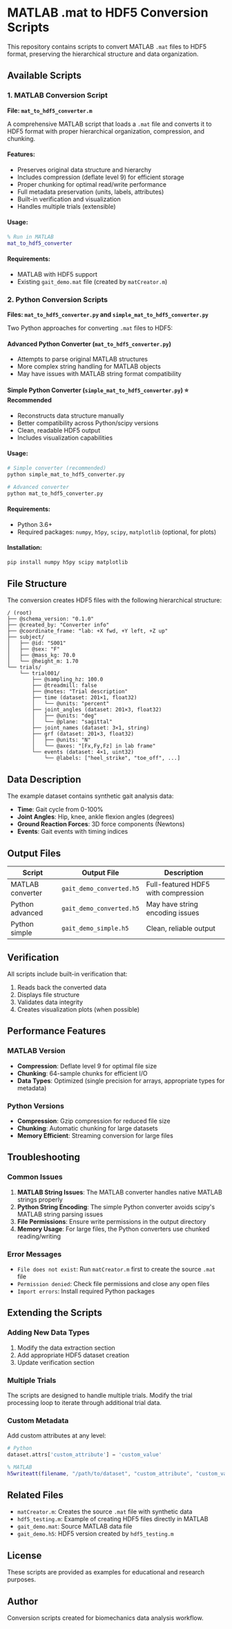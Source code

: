 # MATLAB .mat to HDF5 Conversion Scripts

This repository contains scripts to convert MATLAB `.mat` files to HDF5 format, preserving the hierarchical structure and data organization.

## Available Scripts

### 1. MATLAB Conversion Script
**File: `mat_to_hdf5_converter.m`**

A comprehensive MATLAB script that loads a `.mat` file and converts it to HDF5 format with proper hierarchical organization, compression, and chunking.

#### Features:
- Preserves original data structure and hierarchy
- Includes compression (deflate level 9) for efficient storage
- Proper chunking for optimal read/write performance
- Full metadata preservation (units, labels, attributes)
- Built-in verification and visualization
- Handles multiple trials (extensible)

#### Usage:
```matlab
% Run in MATLAB
mat_to_hdf5_converter
```

#### Requirements:
- MATLAB with HDF5 support
- Existing `gait_demo.mat` file (created by `matCreator.m`)

### 2. Python Conversion Scripts
**Files: `mat_to_hdf5_converter.py` and `simple_mat_to_hdf5_converter.py`**

Two Python approaches for converting `.mat` files to HDF5:

#### Advanced Python Converter (`mat_to_hdf5_converter.py`)
- Attempts to parse original MATLAB structures
- More complex string handling for MATLAB objects
- May have issues with MATLAB string format compatibility

#### Simple Python Converter (`simple_mat_to_hdf5_converter.py`) ⭐ **Recommended**
- Reconstructs data structure manually
- Better compatibility across Python/scipy versions
- Clean, readable HDF5 output
- Includes visualization capabilities

#### Usage:
```bash
# Simple converter (recommended)
python simple_mat_to_hdf5_converter.py

# Advanced converter
python mat_to_hdf5_converter.py
```

#### Requirements:
- Python 3.6+
- Required packages: `numpy`, `h5py`, `scipy`, `matplotlib` (optional, for plots)

#### Installation:
```bash
pip install numpy h5py scipy matplotlib
```

## File Structure

The conversion creates HDF5 files with the following hierarchical structure:

```
/ (root)
├── @schema_version: "0.1.0"
├── @created_by: "Converter info"
├── @coordinate_frame: "lab: +X fwd, +Y left, +Z up"
├── subject/
│   ├── @id: "S001"
│   ├── @sex: "F"
│   ├── @mass_kg: 70.0
│   └── @height_m: 1.70
└── trials/
    └── trial001/
        ├── @sampling_hz: 100.0
        ├── @treadmill: false
        ├── @notes: "Trial description"
        ├── time (dataset: 201×1, float32)
        │   └── @units: "percent"
        ├── joint_angles (dataset: 201×3, float32)
        │   ├── @units: "deg"
        │   └── @plane: "sagittal"
        ├── joint_names (dataset: 3×1, string)
        ├── grf (dataset: 201×3, float32)
        │   ├── @units: "N"
        │   └── @axes: "[Fx,Fy,Fz] in lab frame"
        └── events (dataset: 4×1, uint32)
            └── @labels: ["heel_strike", "toe_off", ...]
```

## Data Description

The example dataset contains synthetic gait analysis data:

- **Time**: Gait cycle from 0-100%
- **Joint Angles**: Hip, knee, ankle flexion angles (degrees)
- **Ground Reaction Forces**: 3D force components (Newtons)
- **Events**: Gait events with timing indices

## Output Files

| Script | Output File | Description |
|--------|-------------|-------------|
| MATLAB converter | `gait_demo_converted.h5` | Full-featured HDF5 with compression |
| Python advanced | `gait_demo_converted.h5` | May have string encoding issues |
| Python simple | `gait_demo_simple.h5` | Clean, reliable output |

## Verification

All scripts include built-in verification that:
1. Reads back the converted data
2. Displays file structure
3. Validates data integrity
4. Creates visualization plots (when possible)

## Performance Features

### MATLAB Version
- **Compression**: Deflate level 9 for optimal file size
- **Chunking**: 64-sample chunks for efficient I/O
- **Data Types**: Optimized (single precision for arrays, appropriate types for metadata)

### Python Versions
- **Compression**: Gzip compression for reduced file size
- **Chunking**: Automatic chunking for large datasets
- **Memory Efficient**: Streaming conversion for large files

## Troubleshooting

### Common Issues

1. **MATLAB String Issues**: The MATLAB converter handles native MATLAB strings properly
2. **Python String Encoding**: The simple Python converter avoids scipy's MATLAB string parsing issues
3. **File Permissions**: Ensure write permissions in the output directory
4. **Memory Usage**: For large files, the Python converters use chunked reading/writing

### Error Messages

- `File does not exist`: Run `matCreator.m` first to create the source `.mat` file
- `Permission denied`: Check file permissions and close any open files
- `Import errors`: Install required Python packages

## Extending the Scripts

### Adding New Data Types
1. Modify the data extraction section
2. Add appropriate HDF5 dataset creation
3. Update verification section

### Multiple Trials
The scripts are designed to handle multiple trials. Modify the trial processing loop to iterate through additional trial data.

### Custom Metadata
Add custom attributes at any level:
```python
# Python
dataset.attrs['custom_attribute'] = 'custom_value'
```
```matlab
% MATLAB
h5writeatt(filename, "/path/to/dataset", "custom_attribute", "custom_value");
```

## Related Files

- `matCreator.m`: Creates the source `.mat` file with synthetic data
- `hdf5_testing.m`: Example of creating HDF5 files directly in MATLAB
- `gait_demo.mat`: Source MATLAB data file
- `gait_demo.h5`: HDF5 version created by `hdf5_testing.m`

## License

These scripts are provided as examples for educational and research purposes.

## Author

Conversion scripts created for biomechanics data analysis workflow.
